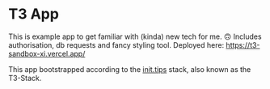 # T3 App

This is example app to get familiar with (kinda) new tech for me. 🙃
Includes authorisation, db requests and fancy styling tool.
Deployed here:
https://t3-sandbox-xi.vercel.app/

This app bootstrapped according to the [init.tips](https://init.tips) stack, also known as the T3-Stack.
